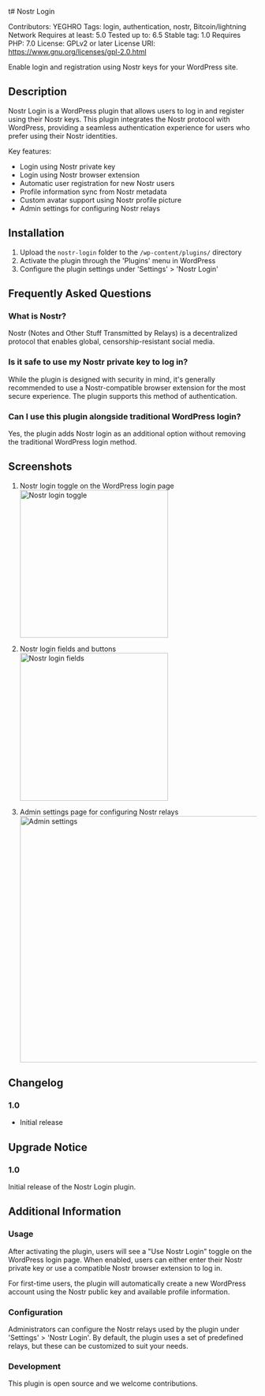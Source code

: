 t# Nostr Login

Contributors: YEGHRO
Tags: login, authentication, nostr, Bitcoin/lightning Network
Requires at least: 5.0
Tested up to: 6.5
Stable tag: 1.0
Requires PHP: 7.0
License: GPLv2 or later
License URI: https://www.gnu.org/licenses/gpl-2.0.html

Enable login and registration using Nostr keys for your WordPress site.

## Description

Nostr Login is a WordPress plugin that allows users to log in and register using their Nostr keys. This plugin integrates the Nostr protocol with WordPress, providing a seamless authentication experience for users who prefer using their Nostr identities.

Key features:
- Login using Nostr private key
- Login using Nostr browser extension
- Automatic user registration for new Nostr users
- Profile information sync from Nostr metadata
- Custom avatar support using Nostr profile picture
- Admin settings for configuring Nostr relays

## Installation

1. Upload the `nostr-login` folder to the `/wp-content/plugins/` directory
2. Activate the plugin through the 'Plugins' menu in WordPress
3. Configure the plugin settings under 'Settings' > 'Nostr Login'

## Frequently Asked Questions

### What is Nostr?

Nostr (Notes and Other Stuff Transmitted by Relays) is a decentralized protocol that enables global, censorship-resistant social media.

### Is it safe to use my Nostr private key to log in?

While the plugin is designed with security in mind, it's generally recommended to use a Nostr-compatible browser extension for the most secure experience. The plugin supports this method of authentication.

### Can I use this plugin alongside traditional WordPress login?

Yes, the plugin adds Nostr login as an additional option without removing the traditional WordPress login method.

## Screenshots

1. Nostr login toggle on the WordPress login page
   <br>
   <img src="https://github.com/user-attachments/assets/8ae6a901-cc94-402b-836b-6560ec64b477" alt="Nostr login toggle" width="300">
   <div style="clear: both;"></div>

2. Nostr login fields and buttons
   <br>
   <img src="https://github.com/user-attachments/assets/0805e84c-75e4-4f19-b22d-7b50535098f7" alt="Nostr login fields" width="300">
   <div style="clear: both;"></div>

3. Admin settings page for configuring Nostr relays
   <br>
   <img src="https://github.com/user-attachments/assets/eb2c1aa8-335f-4cb9-b3de-34e4ec06ed06" alt="Admin settings" width="500">
   <div style="clear: both;"></div>



## Changelog

### 1.0
* Initial release

## Upgrade Notice

### 1.0
Initial release of the Nostr Login plugin.

## Additional Information

### Usage

After activating the plugin, users will see a "Use Nostr Login" toggle on the WordPress login page. When enabled, users can either enter their Nostr private key or use a compatible Nostr browser extension to log in.

For first-time users, the plugin will automatically create a new WordPress account using the Nostr public key and available profile information.

### Configuration

Administrators can configure the Nostr relays used by the plugin under 'Settings' > 'Nostr Login'. By default, the plugin uses a set of predefined relays, but these can be customized to suit your needs.

### Development

This plugin is open source and we welcome contributions. 
